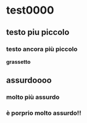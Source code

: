 # test0000
## testo piu piccolo
### testo ancora più piccolo
**grassetto**

## assurdoooo 
### molto più assurdo
### è porprio molto assurdo!!
